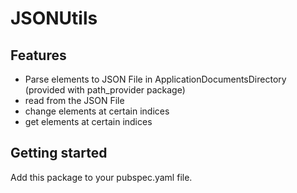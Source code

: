 # JSONUtils
## Features

- Parse elements to JSON File in ApplicationDocumentsDirectory (provided with path_provider package)
- read from the JSON File
- change elements at certain indices
- get elements at certain indices

## Getting started

Add this package to your pubspec.yaml file.

